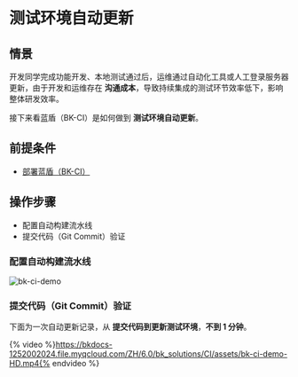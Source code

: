 # 测试环境自动更新

## 情景

开发同学完成功能开发、本地测试通过后，运维通过自动化工具或人工登录服务器更新，由于开发和运维存在 **沟通成本**，导致持续集成的测试环节效率低下，影响整体研发效率。

接下来看蓝盾（BK-CI）是如何做到 **测试环境自动更新**。

## 前提条件

- [部署蓝盾（BK-CI）](../../../DeploymentGuides/7.1/install-ci-suite.md)

## 操作步骤

- 配置自动构建流水线
- 提交代码（Git Commit）验证

### 配置自动构建流水线

![bk-ci-demo](assets/bk-ci-demo.png)

### 提交代码（Git Commit）验证

下面为一次自动更新记录，从 **提交代码到更新测试环境**，**不到 1 分钟**。

{% video %}https://bkdocs-1252002024.file.myqcloud.com/ZH/6.0/bk_solutions/CI/assets/bk-ci-demo-HD.mp4{% endvideo %}
